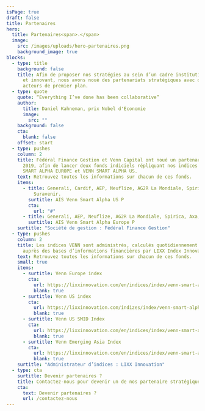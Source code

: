 ```yaml
---
isPage: true
draft: false
title: Partenaires
hero:
  title: Partenaires<span>.</span>
  image:
    src: /images/uploads/hero-partenaires.png
    background_image: true
blocks:
  - type: title
    background: false
    title: Afin de proposer nos stratégies au sein d’un cadre institutionnel robuste
      et innovant, nous avons noué des partenariats stratégiques avec des
      acteurs de premier plan.
  - type: quote
    quote: “Everything I’ve done has been collaborative”
    author:
      title: Daniel Kahneman, prix Nobel d'Economie
      image:
        src: ""
    background: false
    cta:
      blank: false
    offset: start
  - type: pushes
    column: 2
    title: Fédéral Finance Gestion et Venn Capital ont noué un partenariat depuis
      2019, afin de lancer deux fonds indiciels répliquant nos indices VENN
      SMART ALPHA EUROPE et VENN SMART ALPHA US.
    text: Retrouvez toutes les informations sur chacun de ces fonds.
    items:
      - title: Generali, Cardif, AEP, Neuflize, AG2R La Mondiale, Spirica, Axa,
          Suravenir.
        surtitle: AIS Venn Smart Alpha US P
        cta:
          url: "#"
      - title: Generali, AEP, Neuflize, AG2R La Mondiale, Spirica, Axa, Suravenir.
        surtitle: AIS Venn Smart Alpha Europe P
    surtitle: "Société de gestion : Fédéral Finance Gestion"
  - type: pushes
    column: 2
    title: Les indices VENN sont administrés, calculés quotidiennement et disséminés
      auprès des bases d’informations financières par LIXX Index Innovation
    text: Retrouvez toutes les informations sur chacun de ces fonds.
    small: true
    items:
      - surtitle: Venn Europe index
        cta:
          url: https://lixxinnovation.com/en/indices/index/venn-smart-alpha-europe-index
          blank: true
      - surtitle: Venn US index
        cta:
          url: https://lixxinnovation.com/indizes/index/venn-smart-alpha-us-index
          blank: true
      - surtitle: Venn US SMID Index
        cta:
          url: https://lixxinnovation.com/en/indices/index/venn-smart-alpha-us-smid-index
          blank: true
      - surtitle: Venn Emerging Asia Index
        cta:
          url: https://lixxinnovation.com/en/indices/index/venn-smart-alpha-emerging-asia-index
          blank: true
    surtitle: "Administrateur d’indices : LIXX Innovation"
  - type: cta
    surtitle: Devenir partenaires ?
    title: Contactez-nous pour devenir un de nos partenaire stratégiques.
    cta:
      text: Devenir partenaires ?
      url: /contactez-nous
---
```

